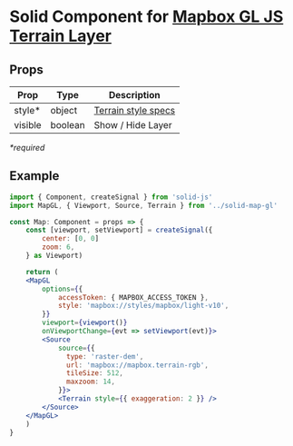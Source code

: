 # Solid Component for [Mapbox GL JS Terrain Layer](https://docs.mapbox.com/mapbox-gl-js/style-spec/terrain/)

## Props

| Prop    | Type    | Description                                                                     |
| ------- | ------- | ------------------------------------------------------------------------------- |
| style\* | object  | [Terrain style specs](https://docs.mapbox.com/mapbox-gl-js/style-spec/terrain/) |
| visible | boolean | Show / Hide Layer                                                               |

_\*required_

## Example

```jsx
import { Component, createSignal } from 'solid-js'
import MapGL, { Viewport, Source, Terrain } from '../solid-map-gl'

const Map: Component = props => {
    const [viewport, setViewport] = createSignal({
        center: [0, 0]
        zoom: 6,
    } as Viewport)

    return (
    <MapGL
        options={{
            accessToken: { MAPBOX_ACCESS_TOKEN },
            style: 'mapbox://styles/mapbox/light-v10',
        }}
        viewport={viewport()}
        onViewportChange={evt => setViewport(evt)}>
        <Source
            source={{
              type: 'raster-dem',
              url: 'mapbox://mapbox.terrain-rgb',
              tileSize: 512,
              maxzoom: 14,
            }}>
            <Terrain style={{ exaggeration: 2 }} />
        </Source>
    </MapGL>
    )
}
```
